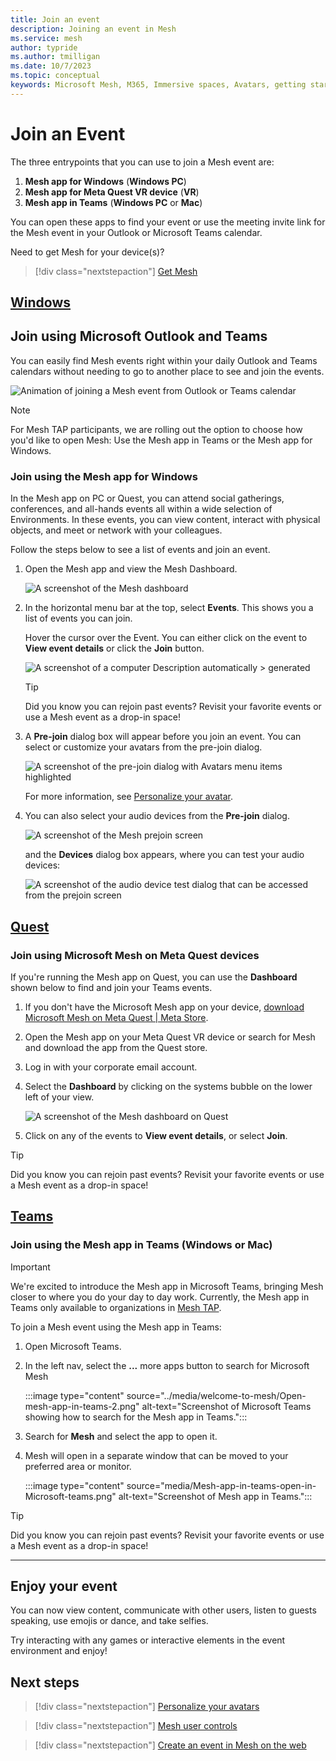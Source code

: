 ```yaml
---
title: Join an event
description: Joining an event in Mesh
ms.service: mesh
author: typride    
ms.author: tmilligan
ms.date: 10/7/2023
ms.topic: conceptual
keywords: Microsoft Mesh, M365, Immersive spaces, Avatars, getting started, documentation, features
---
```


# Join an Event

The three entrypoints that you can use to join a Mesh event are:

1. **Mesh app for Windows** (**Windows PC**)
1. **Mesh app for Meta Quest VR device** (**VR**)
1. **Mesh app in Teams** (**Windows PC** or **Mac**)

You can open these apps to find your event or use the meeting invite link for the Mesh event in your Outlook or Microsoft Teams calendar.

Need to get Mesh for your device(s)?

> [!div class="nextstepaction"]
> [Get Mesh](../download-mesh-app-tools.md)

## [Windows](#tab/Windows)

## Join using Microsoft Outlook and Teams

You can easily find Mesh events right within your daily Outlook and Teams calendars without needing to go to another place to see and join the events.

![Animation of joining a Mesh event from Outlook or Teams calendar](media/mesh-entry-points.gif)

> [!NOTE]
> For Mesh TAP participants, we are rolling out the option to choose how you'd like to open Mesh: Use the Mesh app in Teams or the Mesh app for Windows.

### Join using the Mesh app for Windows

In the Mesh app on PC or Quest, you can attend social gatherings, conferences, and all-hands events all within a wide selection of Environments. In these events, you can view content, interact with physical objects, and meet or network with your colleagues.

Follow the steps below to see a list of events and join an event.

1. Open the Mesh app and view the Mesh Dashboard.

    ![A screenshot of the Mesh dashboard](media/mesh-dashboard.png)

2. In the horizontal menu bar at the top, select **Events**. This shows
    you a list of events you can join.

    Hover the cursor over the Event. You can either click on the event to **View event details** or click the **Join** button.

    ![A screenshot of a computer Description automatically > generated](media/dashboard-view-event.png)

    > [!TIP]
    > Did you know you can rejoin past events? Revisit your favorite events or use a Mesh event as a drop-in space!

3. A **Pre-join** dialog box will appear before you join an event. You can select or customize your avatars from the pre-join dialog.

    ![A screenshot of the pre-join dialog with Avatars menu items highlighted](media/prejoin-dialog-avatars.png)

    For more information, see [Personalize your avatar](avatars.md).

4. You can also select your audio devices from the **Pre-join** dialog.

    ![A screenshot of the Mesh prejoin screen](media/prejoin-dialog-audio.png)

    and the **Devices** dialog box appears, where you can test your audio devices:

    ![A screenshot of the audio device test dialog that can be accessed from the prejoin screen](media/audio-device-test-ui.png)

## [Quest](#tab/Quest)

### Join using Microsoft Mesh on Meta Quest devices

If you're running the Mesh app on Quest, you can use the **Dashboard** shown below to find and join your Teams events.

1. If you don't have the Microsoft Mesh app on your device, [download Microsoft Mesh on Meta Quest | Meta Store](https://aka.ms/MeshDownloadQuest).

1. Open the Mesh app on your Meta Quest VR device or search for Mesh and download the app from the Quest store.

1. Log in with your corporate email account.

1. Select the **Dashboard** by clicking on the systems bubble on the lower left of your view.

    ![A screenshot of the Mesh dashboard on Quest](media/mesh-dashboard.png)

1. Click on any of the events to **View event details**, or select **Join**.

> [!TIP]
> Did you know you can rejoin past events? Revisit your favorite events or use a Mesh event as a drop-in space!

## [Teams](#tab/Teams)

### Join using the Mesh app in Teams (Windows or Mac)

> [!IMPORTANT]
> We're excited to introduce the Mesh app in Microsoft Teams, bringing Mesh closer to where you do your day to day work. Currently, the Mesh app in Teams only available to organizations in [Mesh TAP](../develop/mesh-tap-participants.md).

To join a Mesh event using the Mesh app in Teams:

1. Open Microsoft Teams.
1. In the left nav, select the **...** more apps button to search for Microsoft Mesh

    :::image type="content" source="../media/welcome-to-mesh/Open-mesh-app-in-teams-2.png" alt-text="Screenshot of Microsoft Teams showing how to search for the Mesh app in Teams.":::

1. Search for **Mesh** and select the app to open it.
1. Mesh will open in a separate window that can be moved to your preferred area or monitor.

    :::image type="content" source="media/Mesh-app-in-teams-open-in-Microsoft-teams.png" alt-text="Screenshot of Mesh app in Teams.":::

> [!TIP]
> Did you know you can rejoin past events? Revisit your favorite events or use a Mesh event as a drop-in space!
---

## Enjoy your event

You can now view content, communicate with other users, listen to guests speaking, use emojis or dance, and take selfies.

Try interacting with any games or interactive elements in the event environment and enjoy!

## Next steps

   > [!div class="nextstepaction"]
   > [Personalize your avatars](avatars.md)

   > [!div class="nextstepaction"]
   > [Mesh user controls](mesh-user-controls.md#mesh-controls-overview)

   > [!div class="nextstepaction"]
   > [Create an event in Mesh on the web](../events-guide/create-event-mesh-portal.md)
